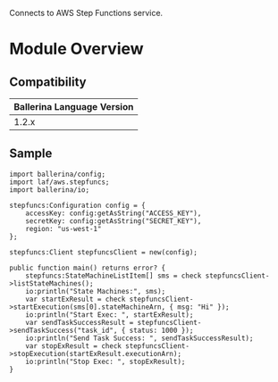 Connects to AWS Step Functions service.

# Module Overview

## Compatibility
| Ballerina Language Version 
| -------------------------- 
| 1.2.x

## Sample

```ballerina
import ballerina/config;
import laf/aws.stepfuncs;
import ballerina/io;

stepfuncs:Configuration config = {
    accessKey: config:getAsString("ACCESS_KEY"),
    secretKey: config:getAsString("SECRET_KEY"),
    region: "us-west-1"
};

stepfuncs:Client stepfuncsClient = new(config);

public function main() returns error? {
    stepfuncs:StateMachineListItem[] sms = check stepfuncsClient->listStateMachines();
    io:println("State Machines:", sms);
    var startExResult = check stepfuncsClient->startExecution(sms[0].stateMachineArn, { msg: "Hi" });
    io:println("Start Exec: ", startExResult);
    var sendTaskSuccessResult = stepfuncsClient->sendTaskSuccess("task_id", { status: 1000 });
    io:println("Send Task Success: ", sendTaskSuccessResult);
    var stopExResult = check stepfuncsClient->stopExecution(startExResult.executionArn);
    io:println("Stop Exec: ", stopExResult);
}
```
